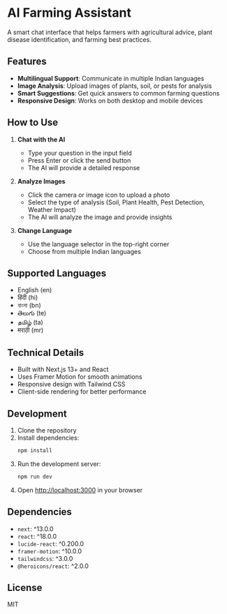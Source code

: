 # AI Farming Assistant

A smart chat interface that helps farmers with agricultural advice, plant disease identification, and farming best practices.

## Features

- **Multilingual Support**: Communicate in multiple Indian languages
- **Image Analysis**: Upload images of plants, soil, or pests for analysis
- **Smart Suggestions**: Get quick answers to common farming questions
- **Responsive Design**: Works on both desktop and mobile devices

## How to Use

1. **Chat with the AI**
   - Type your question in the input field
   - Press Enter or click the send button
   - The AI will provide a detailed response

2. **Analyze Images**
   - Click the camera or image icon to upload a photo
   - Select the type of analysis (Soil, Plant Health, Pest Detection, Weather Impact)
   - The AI will analyze the image and provide insights

3. **Change Language**
   - Use the language selector in the top-right corner
   - Choose from multiple Indian languages

## Supported Languages

- English (en)
- हिंदी (hi)
- বাংলা (bn)
- తెలుగు (te)
- தமிழ் (ta)
- मराठी (mr)

## Technical Details

- Built with Next.js 13+ and React
- Uses Framer Motion for smooth animations
- Responsive design with Tailwind CSS
- Client-side rendering for better performance

## Development

1. Clone the repository
2. Install dependencies:
   ```bash
   npm install
   ```
3. Run the development server:
   ```bash
   npm run dev
   ```
4. Open [http://localhost:3000](http://localhost:3000) in your browser

## Dependencies

- `next`: ^13.0.0
- `react`: ^18.0.0
- `lucide-react`: ^0.200.0
- `framer-motion`: ^10.0.0
- `tailwindcss`: ^3.0.0
- `@heroicons/react`: ^2.0.0

## License

MIT
